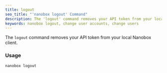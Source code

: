 ```yaml
---
title: logout
seo_title: "'nanobox logout' Command"
description: The 'logout' command removes your API token from your local Nanobox client.
keywords: nanobox logout, change user accounts, change users
---
```


The `logout` command removes your API token from your local Nanobox client.

### Usage
```bash
nanobox logout
```

